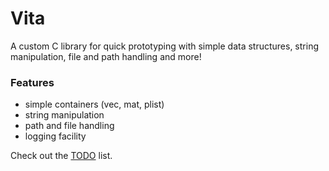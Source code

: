 # Vita

A custom C library for quick prototyping with simple data structures, string manipulation, file and path handling and more!

### Features
* simple containers (vec, mat, plist)
* string manipulation
* path and file handling
* logging facility

Check out the [TODO](https://trello.com/b/MFeDGO8u/vita-c-library) list.

